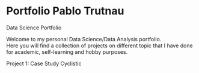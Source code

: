 # Portfolio Pablo Trutnau
Data Science Portfolio

Welcome to my personal Data Science/Data Analysis portfolio.<br>
Here you will find a collection of projects on different topic that I have done for academic, self-learning and hobby purposes.

Project 1: Case Study Cyclistic
